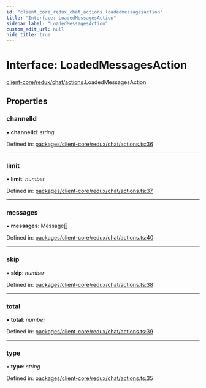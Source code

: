 ```yaml
---
id: "client_core_redux_chat_actions.loadedmessagesaction"
title: "Interface: LoadedMessagesAction"
sidebar_label: "LoadedMessagesAction"
custom_edit_url: null
hide_title: true
---
```


# Interface: LoadedMessagesAction

[client-core/redux/chat/actions](../modules/client_core_redux_chat_actions.md).LoadedMessagesAction

## Properties

### channelId

• **channelId**: *string*

Defined in: [packages/client-core/redux/chat/actions.ts:36](https://github.com/xr3ngine/xr3ngine/blob/5c3dcaef1/packages/client-core/redux/chat/actions.ts#L36)

___

### limit

• **limit**: *number*

Defined in: [packages/client-core/redux/chat/actions.ts:37](https://github.com/xr3ngine/xr3ngine/blob/5c3dcaef1/packages/client-core/redux/chat/actions.ts#L37)

___

### messages

• **messages**: Message[]

Defined in: [packages/client-core/redux/chat/actions.ts:40](https://github.com/xr3ngine/xr3ngine/blob/5c3dcaef1/packages/client-core/redux/chat/actions.ts#L40)

___

### skip

• **skip**: *number*

Defined in: [packages/client-core/redux/chat/actions.ts:38](https://github.com/xr3ngine/xr3ngine/blob/5c3dcaef1/packages/client-core/redux/chat/actions.ts#L38)

___

### total

• **total**: *number*

Defined in: [packages/client-core/redux/chat/actions.ts:39](https://github.com/xr3ngine/xr3ngine/blob/5c3dcaef1/packages/client-core/redux/chat/actions.ts#L39)

___

### type

• **type**: *string*

Defined in: [packages/client-core/redux/chat/actions.ts:35](https://github.com/xr3ngine/xr3ngine/blob/5c3dcaef1/packages/client-core/redux/chat/actions.ts#L35)
